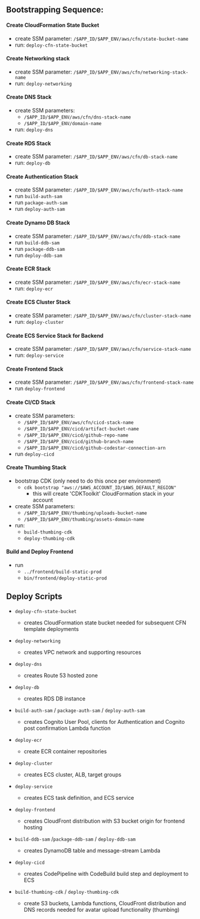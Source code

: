 ## Bootstrapping Sequence:

#### Create CloudFormation State Bucket
- create SSM parameter: `/$APP_ID/$APP_ENV/aws/cfn/state-bucket-name`
- run: `deploy-cfn-state-bucket`

#### Create Networking stack
- create SSM parameter: `/$APP_ID/$APP_ENV/aws/cfn/networking-stack-name`
- run: `deploy-networking`

#### Create DNS Stack
- create SSM parameters:
    - `/$APP_ID/$APP_ENV/aws/cfn/dns-stack-name`
    - `/$APP_ID/$APP_ENV/domain-name`
- run: `deploy-dns`

#### Create RDS Stack
- create SSM parameter: `/$APP_ID/$APP_ENV/aws/cfn/db-stack-name`
- run: `deploy-db`

#### Create Authentication Stack
- create SSM parameter: `/$APP_ID/$APP_ENV/aws/cfn/auth-stack-name`
- run `build-auth-sam`
- run `package-auth-sam`
- run `deploy-auth-sam`

#### Create Dynamo DB Stack
- create SSM parameter: `/$APP_ID/$APP_ENV/aws/cfn/ddb-stack-name`
- run `build-ddb-sam`
- run `package-ddb-sam`
- run `deploy-ddb-sam`

#### Create ECR Stack
- create SSM parameter: `/$APP_ID/$APP_ENV/aws/cfn/ecr-stack-name`
- run: `deploy-ecr`

#### Create ECS Cluster Stack
- create SSM parameter: `/$APP_ID/$APP_ENV/aws/cfn/cluster-stack-name`
- run: `deploy-cluster`

#### Create ECS Service Stack for Backend
- create SSM parameter: `/$APP_ID/$APP_ENV/aws/cfn/service-stack-name`
- run: `deploy-service`

#### Create Frontend Stack
- create SSM parameter: `/$APP_ID/$APP_ENV/aws/cfn/frontend-stack-name`
- run `deploy-frontend`

#### Create CI/CD Stack
- create SSM parameters:
    - `/$APP_ID/$APP_ENV/aws/cfn/cicd-stack-name`
    - `/$APP_ID/$APP_ENV/cicd/artifact-bucket-name`
    - `/$APP_ID/$APP_ENV/cicd/github-repo-name`
    - `/$APP_ID/$APP_ENV/cicd/github-branch-name`
    - `/$APP_ID/$APP_ENV/cicd/github-codestar-connection-arn`
- run `deploy-cicd`

#### Create Thumbing Stack
- bootstrap CDK (only need to do this once per environment)
    - `cdk bootstrap "aws://$AWS_ACCOUNT_ID/$AWS_DEFAULT_REGION"`
        - this will create 'CDKToolkit' CloudFormation stack in your account
- create SSM parameters:
    - `/$APP_ID/$APP_ENV/thumbing/uploads-bucket-name`
    - `/$APP_ID/$APP_ENV/thumbing/assets-domain-name`
- run:
    - `build-thumbing-cdk`
    - `deploy-thumbing-cdk`

#### Build and Deploy Frontend
- run
    - `../frontend/build-static-prod`
    - `bin/frontend/deploy-static-prod`

## Deploy Scripts
- `deploy-cfn-state-bucket`
    - creates CloudFormation state bucket needed for subsequent CFN template deployments

- `deploy-networking`
    - creates VPC network and supporting resources

- `deploy-dns`
    - creates Route 53 hosted zone

- `deploy-db`
    - creates RDS DB instance

- `build-auth-sam` / `package-auth-sam` / `deploy-auth-sam`
    - creates Cognito User Pool, clients for Authentication and Cognito post confirmation Lambda function

- `deploy-ecr`
    - create ECR container repositories

- `deploy-cluster`
    - creates ECS cluster, ALB, target groups

- `deploy-service`
    - creates ECS task definition, and ECS service

- `deploy-frontend`
    - creates CloudFront distribution with S3 bucket origin for frontend hosting

- `build-ddb-sam` /`package-ddb-sam` / `deploy-ddb-sam`
    - creates DynamoDB table and message-stream Lambda

- `deploy-cicd`
    - creates CodePipeline with CodeBuild build step and deployment to ECS

- `build-thumbing-cdk` / `deploy-thumbing-cdk`
    - create S3 buckets, Lambda functions, CloudFront distribution and DNS records needed for avatar upload functionality (thumbing)
